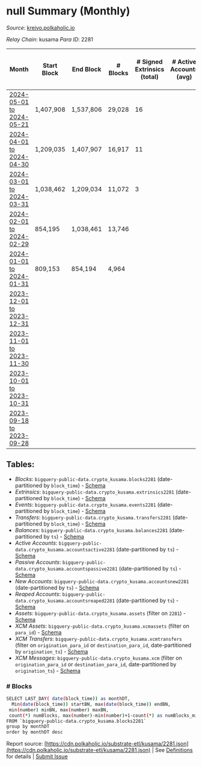 # null Summary (Monthly)

_Source_: [kreivo.polkaholic.io](https://kreivo.polkaholic.io)

*Relay Chain*: kusama
*Para ID*: 2281



| Month | Start Block | End Block | # Blocks | # Signed Extrinsics (total) | # Active Accounts (avg) | # Addresses with Balances (max) | Issues |
| ----- | ----------- | --------- | -------- | --------------------------- | ----------------------- | ------------------------------- | ------ |
| [2024-05-01 to 2024-05-21](/kusama/2281-kreivo/2024-05-31.md) | 1,407,908 | 1,537,806 | 29,028 | 16 |  | 27 | - 100,871 (77.65%) |   
| [2024-04-01 to 2024-04-30](/kusama/2281-kreivo/2024-04-30.md) | 1,209,035 | 1,407,907 | 16,917 | 11 |  | 21 | - 181,956 (91.49%) |   
| [2024-03-01 to 2024-03-31](/kusama/2281-kreivo/2024-03-31.md) | 1,038,462 | 1,209,034 | 11,072 | 3 |  | 5 | - 159,501 (93.51%) |   
| [2024-02-01 to 2024-02-29](/kusama/2281-kreivo/2024-02-29.md) | 854,195 | 1,038,461 | 13,746 |  |  | 4 | - 170,521 (92.54%) |   
| [2024-01-01 to 2024-01-31](/kusama/2281-kreivo/2024-01-31.md) | 809,153 | 854,194 | 4,964 |  |  | 4 | - 40,078 (88.98%) |   
| [2023-12-01 to 2023-12-31](/kusama/2281-kreivo/2023-12-31.md) |  |  |  |  |  | 4 | -  **BROKEN**  |   
| [2023-11-01 to 2023-11-30](/kusama/2281-kreivo/2023-11-30.md) |  |  |  |  |  | 4 | -   |   
| [2023-10-01 to 2023-10-31](/kusama/2281-kreivo/2023-10-31.md) |  |  |  |  |  | 4 | -   |   
| [2023-09-18 to 2023-09-28](/kusama/2281-kreivo/2023-09-30.md) |  |  |  |  |  | 4 | -   |   

## Tables:

* _Blocks_: `bigquery-public-data.crypto_kusama.blocks2281` (date-partitioned by `block_time`) - [Schema](/schema/balances.json)
* _Extrinsics_: `bigquery-public-data.crypto_kusama.extrinsics2281` (date-partitioned by `block_time`) - [Schema](/schema/extrinsics.json)
* _Events_: `bigquery-public-data.crypto_kusama.events2281` (date-partitioned by `block_time`) - [Schema](/schema/events.json)
* _Transfers_: `bigquery-public-data.crypto_kusama.transfers2281` (date-partitioned by `block_time`) - [Schema](/schema/transfers.json)
* _Balances_: `bigquery-public-data.crypto_kusama.balances2281` (date-partitioned by `ts`) - [Schema](/schema/balances.json)
* _Active Accounts_: `bigquery-public-data.crypto_kusama.accountsactive2281` (date-partitioned by `ts`) - [Schema](/schema/accountsactive.json)
* _Passive Accounts_: `bigquery-public-data.crypto_kusama.accountspassive2281` (date-partitioned by `ts`) - [Schema](/schema/accountspassive.json)
* _New Accounts_: `bigquery-public-data.crypto_kusama.accountsnew2281` (date-partitioned by `ts`) - [Schema](/schema/accountsnew.json)
* _Reaped Accounts_: `bigquery-public-data.crypto_kusama.accountsreaped2281` (date-partitioned by `ts`) - [Schema](/schema/accountsreaped.json)
* _Assets_: `bigquery-public-data.crypto_kusama.assets` (filter on `2281`) - [Schema](/schema/assets.json)
* _XCM Assets_: `bigquery-public-data.crypto_kusama.xcmassets` (filter on `para_id`) - [Schema](/schema/xcmassets.json)
* _XCM Transfers_: `bigquery-public-data.crypto_kusama.xcmtransfers` (filter on `origination_para_id` or `destination_para_id`, date-partitioned by `origination_ts`) - [Schema](/schema/xcmtransfers.json)
* _XCM Messages_: `bigquery-public-data.crypto_kusama.xcm` (filter on `origination_para_id` or `destination_para_id`, date-partitioned by `origination_ts`) - [Schema](/schema/xcm.json)

### # Blocks
```bash
SELECT LAST_DAY( date(block_time)) as monthDT,
  Min(date(block_time)) startBN, max(date(block_time)) endBN, 
 min(number) minBN, max(number) maxBN, 
 count(*) numBlocks, max(number)-min(number)+1-count(*) as numBlocks_missing 
FROM `bigquery-public-data.crypto_kusama.blocks2281` 
group by monthDT 
order by monthDT desc
```


Report source: [https://cdn.polkaholic.io/substrate-etl/kusama/2281.json](https://cdn.polkaholic.io/substrate-etl/kusama/2281.json) | See [Definitions](/DEFINITIONS.md) for details | [Submit Issue](https://github.com/colorfulnotion/substrate-etl/issues)
